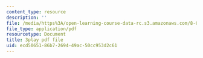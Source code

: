 ```yaml
---
content_type: resource
description: ''
file: /media/https%3A/open-learning-course-data-rc.s3.amazonaws.com/8-03sc-physics-iii-vibrations-and-waves-fall-2016/ecd5065186b7269449ac50cc953d2c61_Ahv7Akj2xs4.pdf
file_type: application/pdf
resourcetype: Document
title: 3play pdf file
uid: ecd50651-86b7-2694-49ac-50cc953d2c61
---
```

